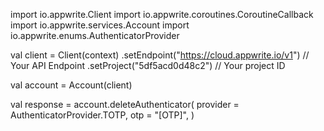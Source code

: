 import io.appwrite.Client
import io.appwrite.coroutines.CoroutineCallback
import io.appwrite.services.Account
import io.appwrite.enums.AuthenticatorProvider

val client = Client(context)
    .setEndpoint("https://cloud.appwrite.io/v1") // Your API Endpoint
    .setProject("5df5acd0d48c2") // Your project ID

val account = Account(client)

val response = account.deleteAuthenticator(
    provider = AuthenticatorProvider.TOTP,
    otp = "[OTP]",
)